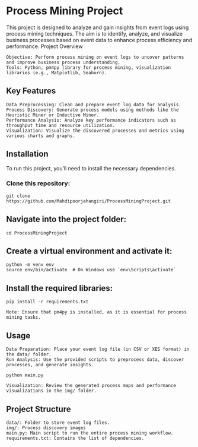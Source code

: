 # Process Mining Project

This project is designed to analyze and gain insights from event logs using process mining techniques. The aim is to identify, analyze, and visualize business processes based on event data to enhance process efficiency and performance.
Project Overview

    Objective: Perform process mining on event logs to uncover patterns and improve business process understanding.
    Tools: Python, pm4py library for process mining, visualization libraries (e.g., Matplotlib, Seaborn).

## Key Features

    Data Preprocessing: Clean and prepare event log data for analysis.
    Process Discovery: Generate process models using methods like the Heuristic Miner or Inductive Miner.
    Performance Analysis: Analyze key performance indicators such as throughput time and resource utilization.
    Visualization: Visualize the discovered processes and metrics using various charts and graphs.

## Installation

To run this project, you’ll need to install the necessary dependencies.

### Clone this repository:

    git clone https://github.com/Mahdipoorjahangiri/ProcessMiningProject.git

## Navigate into the project folder:

    cd ProcessMiningProject

## Create a virtual environment and activate it:

    python -m venv env
    source env/bin/activate  # On Windows use `env\Scripts\activate`

## Install the required libraries:

    pip install -r requirements.txt

    Note: Ensure that pm4py is installed, as it is essential for process mining tasks.

## Usage

    Data Preparation: Place your event log file (in CSV or XES format) in the data/ folder.
    Run Analysis: Use the provided scripts to preprocess data, discover processes, and generate insights.

    python main.py

    Visualization: Review the generated process maps and performance visualizations in the img/ folder.

## Project Structure

    data/: Folder to store event log files.
    img/: Process discovery images
    main.py: Main script to run the entire process mining workflow.
    requirements.txt: Contains the list of dependencies.
